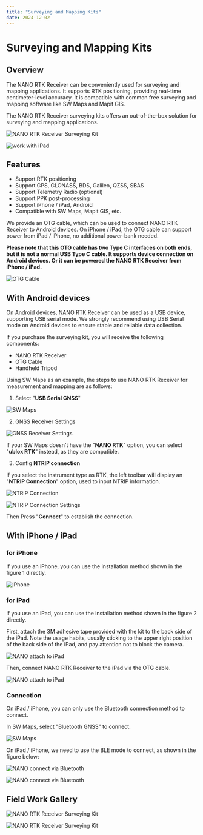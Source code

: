 ```yaml
---
title: "Surveying and Mapping Kits"
date: 2024-12-02
---
```

# Surveying and Mapping Kits

## Overview

The NANO RTK Receiver can be conveniently used for surveying and mapping applications. It supports RTK positioning, providing real-time centimeter-level accuracy.
It is compatible with common free surveying and mapping software like SW Maps and Mapit GIS.

The NANO RTK Receiver surveying kits offers an out-of-the-box solution for surveying and mapping applications.

![NANO RTK Receiver Surveying Kit](../../images/rtk/surveying-and-mapping/handheld_surveying_sets.png)

![work with iPad](../../images/rtk/surveying-and-mapping/nano-with-ipad-600x.png)

## Features

- Support RTK positioning
- Support GPS, GLONASS, BDS, Galileo, QZSS, SBAS
- Support Telemetry Radio (optional)
- Support PPK post-processing
- Support iPhone / iPad, Android
- Compatible with SW Maps, Mapit GIS, etc.
  
We provide an OTG cable, which can be used to connect NANO RTK Receiver to Android devices.
On iPhone / iPad, the OTG cable can support power from iPad / iPhone, no additional power-bank needed.

**Please note that this OTG cable has two Type C interfaces on both ends, but it is not a normal USB Type C cable. It supports device connection on Android devices. Or it can be powered the NANO RTK Receiver from iPhone / iPad.**

![OTG Cable](../../images/rtk/surveying-and-mapping/TYPE-C-OTG-CABLE-500x.png)

## With Android devices

On Android devices, NANO RTK Receiver can be used as a USB device, supporting USB serial mode.
We strongly recommend using USB Serial mode on Android devices to ensure stable and reliable data collection.

If you purchase the surveying kit, you will receive the following components:

- NANO RTK Receiver
- OTG Cable
- Handheld Tripod

Using SW Maps as an example, the steps to use NANO RTK Receiver for measurement and mapping are as follows:

1. Select "**USB Serial GNSS**"

![SW Maps](../../images/rtk/surveying-and-mapping/sw-maps-0-01.png)

2. GNSS Receiver Settings

![GNSS Receiver Settings](../../images/rtk/surveying-and-mapping/sw-maps-0-02.png)

If your SW Maps doesn't have the "**NANO RTK**" option, you can select "**ublox RTK**" instead, as they are compatible.

3. Config **NTRIP connection**

If you select the instrument type as RTK, the left toolbar will display an "**NTRIP Connection**" option, used to input NTRIP information.

![NTRIP Connection](../../images/rtk/surveying-and-mapping/sw-maps-0-03.png)

![NTRIP Connection Settings](../../images/rtk/surveying-and-mapping/sw-maps-0-04.png)

Then Press "**Connect**" to establish the connection.

## With iPhone / iPad

### for iPhone

If you use an iPhone, you can use the installation method shown in the figure 1 directly.

![iPhone](../../images/rtk/surveying-and-mapping/handheld_surveying_sets-300x.png)

### for iPad

If you use an iPad, you can use the installation method shown in the figure 2 directly.

First, attach the 3M adhesive tape provided with the kit to the back side of the iPad. Note the usage habits, usually sticking to the upper right position of the back side of the iPad, and pay attention not to block the camera.

![NANO attach to iPad](../../images/rtk/surveying-and-mapping/nano-attched-on-the-back-side.png)

Then, connect NANO RTK Receiver to the iPad via the OTG cable.

![NANO attach to iPad](../../images/rtk/surveying-and-mapping/nano-with-ipad-300x.png)

### Connection

On iPad / iPhone, you can only use the Bluetooth connection method to connect.

In SW Maps, select "Bluetooth GNSS" to connect.

![SW Maps](../../images/rtk/surveying-and-mapping/sw-maps-0-01.png)

On iPad / iPhone, we need to use the BLE mode to connect, as shown in the figure below:

![NANO connect via Bluetooth](../../images/rtk/surveying-and-mapping/sw-maps-ipad-01.png)

![NANO connect via Bluetooth](../../images/rtk/surveying-and-mapping/sw-maps-ipad-02.png)

## Field Work Gallery

![NANO RTK Receiver Surveying Kit](../../images/rtk/surveying-and-mapping/nano-surveying-kits-1.png)

![NANO RTK Receiver Surveying Kit](../../images/rtk/surveying-and-mapping/nano-surveying-kits-ipad.png)
